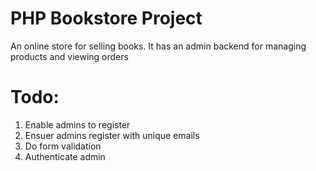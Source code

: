 PHP Bookstore Project
=====================
An online store for selling books. It has an admin backend for managing 
products and viewing orders

Todo:
=======
1. Enable admins to register
2. Ensuer admins register with unique emails
3. Do form validation
4. Authenticate admin